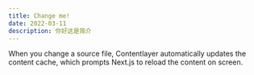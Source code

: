 ```yaml
---
title: Change me!
date: 2022-03-11
description: 你好这是简介
---
```


When you change a source file, Contentlayer automatically updates the content cache, which prompts Next.js to reload the content on screen.
